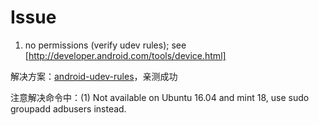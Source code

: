 # Issue

1. no permissions (verify udev rules); see [http://developer.android.com/tools/device.html]

解决方案：[android-udev-rules](https://github.com/M0Rf30/android-udev-rules)，亲测成功

注意解决命令中：(1) Not available on Ubuntu 16.04 and mint 18, use sudo groupadd adbusers instead. 